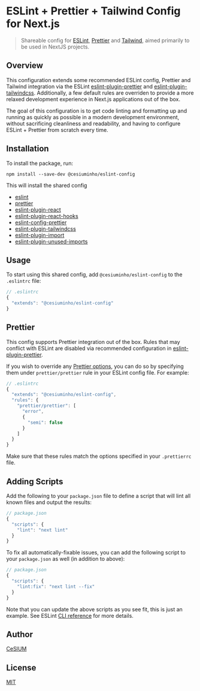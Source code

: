 # ESLint + Prettier + Tailwind Config for Next.js

> Shareable config for [ESLint](https://eslint.org/), [Prettier](https://prettier.io/) and [Tailwind](https://tailwindcss.com/), aimed primarily to be used in NextJS projects.

## Overview

This configuration extends some recommended ESLint config, Prettier and Tailwind integration via the ESLint [eslint-plugin-prettier](https://github.com/prettier/eslint-plugin-prettier) and [eslint-plugin-tailwindcss](https://github.com/francoismassart/eslint-plugin-tailwindcss). Additionally, a few default rules are overriden to provide a more relaxed development experience in Next.js applications out of the box.

The goal of this configuration is to get code linting and formatting up and running as quickly as possible in a modern development environment, without sacrificing cleanliness and readability, and having to configure ESLint + Prettier from scratch every time.

## Installation

To install the package, run:

```shell
npm install --save-dev @cesiuminho/eslint-config
```

This will install the shared config

- [eslint](https://github.com/eslint/eslint)
- [prettier](https://github.com/prettier/prettier)
- [eslint-plugin-react](https://github.com/jsx-eslint/eslint-plugin-react)
- [eslint-plugin-react-hooks](https://github.com/facebook/react/tree/main/packages/eslint-plugin-react-hooks)
- [eslint-config-prettier](https://github.com/prettier/eslint-config-prettier)
- [eslint-plugin-tailwindcss](https://github.com/francoismassart/eslint-plugin-tailwindcss)
- [eslint-plugin-import](https://github.com/import-js/eslint-plugin-import)
- [eslint-plugin-unused-imports](https://github.com/sweepline/eslint-plugin-unused-imports)


## Usage

To start using this shared config, add `@cesiuminho/eslint-config` to the `.eslintrc` file:

```jsx
// .eslintrc
{
  "extends": "@cesiuminho/eslint-config"
}
```

## Prettier

This config supports Prettier integration out of the box. Rules that may conflict with ESLint are disabled via recommended configuration in [eslint-plugin-prettier](https://github.com/prettier/eslint-plugin-prettier).

If you wish to override any [Prettier options](https://prettier.io/docs/en/options.html), you can do so by specifying them under `prettier/prettier` rule in your ESLint config file. For example:

```jsx
// .eslintrc
{
  "extends": "@cesiuminho/eslint-config",
  "rules": {
    "prettier/prettier": [
      "error",
      {
        "semi": false
      }
    ]
  }
}
```

Make sure that these rules match the options specified in your `.prettierrc` file.

## Adding Scripts

Add the following to your `package.json` file to define a script that will lint all known files and output the results:

```jsx
// package.json
{
  "scripts": {
    "lint": "next lint"
  }
}
```

To fix all automatically-fixable issues, you can add the following script to your `package.json` as well (in addition to above):

```jsx
// package.json
{
  "scripts": {
    "lint:fix": "next lint --fix"
  }
}
```

Note that you can update the above scripts as you see fit, this is just an example. See ESLint [CLI reference](https://eslint.org/docs/user-guide/command-line-interface) for more details.

## Author

[CeSIUM](https://github.com/cesium)

## License

[MIT](https://choosealicense.com/licenses/mit/)